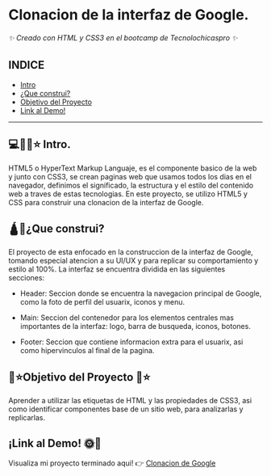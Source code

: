 # Clonacion de la interfaz de Google.
###### ✨ Creado con HTML y CSS3 en el bootcamp de Tecnolochicaspro ✨

## INDICE 
* [Intro](https://github.com/KitzyaReyes/Google-Clone/blob/main/README.md#%EF%B8%8F-intro)
* [¿Que construi?](https://github.com/KitzyaReyes/Google-Clone/blob/main/README.md#que-construi)
* [Objetivo del Proyecto](https://github.com/KitzyaReyes/Google-Clone/blob/main/README.md#objetivo-del-proyecto-)
* [Link al Demo!](https://github.com/KitzyaReyes/Google-Clone/blob/main/README.md#link-al-demo-)

***

##  💻🙋‍♀️⭐ Intro.
HTML5 o HyperText Markup Languaje, es el componente basico de la web y junto con CSS3, se crean paginas web que usamos todos los dias en el navegador, definimos el significado, la estructura y el estilo del contenido web a traves de estas tecnologias.
En este proyecto, se utilizo HTML5 y CSS para construir una clonacion de la interfaz de Google.

## 🛕🌿¿Que construi?
El proyecto de esta enfocado en la construccion de la interfaz de Google, tomando especial atencion a su UI/UX y para replicar su comportamiento y estilo al 100%. La interfaz se encuentra dividida en las siguientes secciones: 

* Header: Seccion donde se encuentra la navegacion principal de Google, como la foto de perfil del usuarix, iconos y menu.

* Main: Seccion del contenedor para los elementos centrales mas importantes de la interfaz: logo, barra de busqueda, iconos, botones.

* Footer: Seccion que contiene informacion extra para el usuarix, asi como hipervinculos al final de la pagina.

## 🚀⭐Objetivo del Proyecto 🚀⭐
Aprender a utilizar las etiquetas de HTML y las propiedades de CSS3, asi como identificar componentes base de un sitio web, para analizarlas y replicarlas. 

## ¡Link al Demo! 🌞🌈
Visualiza mi proyecto terminado aqui! 👉 [Clonacion de Google](https://kitzyareyes.github.io/Google-Clone/)


